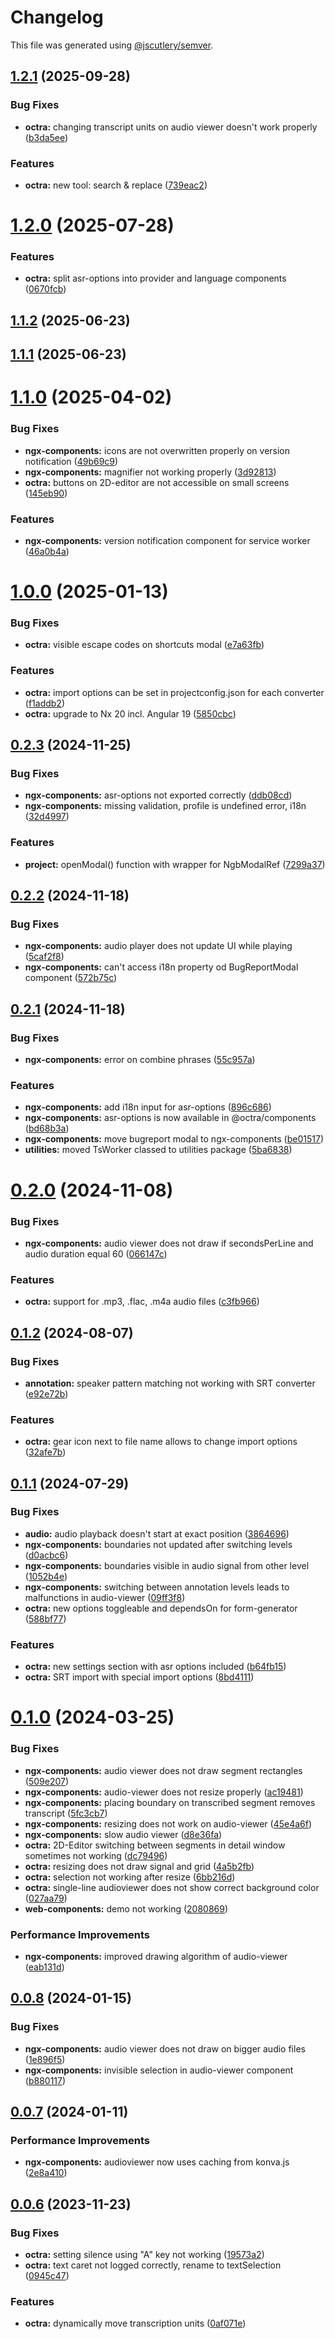 # Changelog

This file was generated using [@jscutlery/semver](https://github.com/jscutlery/semver).

## [1.2.1](https://github.com/IPS-LMU/octra/compare/ngx-components-1.2.0...ngx-components-1.2.1) (2025-09-28)


### Bug Fixes

* **octra:** changing transcript units on audio viewer doesn't work properly ([b3da5ee](https://github.com/IPS-LMU/octra/commit/b3da5eed08cee20c48582e6de1ceb0fdc9128249))


### Features

* **octra:** new tool: search & replace ([739eac2](https://github.com/IPS-LMU/octra/commit/739eac2d2f5df23c1e2069a6d264e7ac0252a783))



# [1.2.0](https://github.com/IPS-LMU/octra/compare/ngx-components-1.1.2...ngx-components-1.2.0) (2025-07-28)


### Features

* **octra:** split asr-options into provider and language components ([0670fcb](https://github.com/IPS-LMU/octra/commit/0670fcb002c33747f9b97391a0f8c09140bf570d))



## [1.1.2](https://github.com/IPS-LMU/octra/compare/ngx-components-1.1.1...ngx-components-1.1.2) (2025-06-23)



## [1.1.1](https://github.com/IPS-LMU/octra/compare/ngx-components-1.1.0...ngx-components-1.1.1) (2025-06-23)



# [1.1.0](https://github.com/IPS-LMU/octra/compare/ngx-components-1.0.0...ngx-components-1.1.0) (2025-04-02)


### Bug Fixes

* **ngx-components:** icons are not overwritten properly on version notification ([49b69c9](https://github.com/IPS-LMU/octra/commit/49b69c9fc6a3c4531950132d67228e0cf767e0bc))
* **ngx-components:** magnifier not working properly ([3d92813](https://github.com/IPS-LMU/octra/commit/3d928137a9afcb285477dc13e6b0310d17d7b01f))
* **octra:** buttons on 2D-editor are not accessible on small screens ([145eb90](https://github.com/IPS-LMU/octra/commit/145eb90afcfff94bafa9ff422028f4f87308162f))


### Features

* **ngx-components:** version notification component for service worker ([46a0b4a](https://github.com/IPS-LMU/octra/commit/46a0b4a44d27def4a66bc528d96d8727788b702f))



# [1.0.0](https://github.com/IPS-LMU/octra/compare/ngx-components-0.2.3...ngx-components-1.0.0) (2025-01-13)

### Bug Fixes

- **octra:** visible escape codes on shortcuts modal ([e7a63fb](https://github.com/IPS-LMU/octra/commit/e7a63fb542ee0841e21ffae1cdf9704a22525b1c))

### Features

- **octra:** import options can be set in projectconfig.json for each converter ([f1addb2](https://github.com/IPS-LMU/octra/commit/f1addb2e762a5f37ab02b371dde1103168074fe6))
- **octra:** upgrade to Nx 20 incl. Angular 19 ([5850cbc](https://github.com/IPS-LMU/octra/commit/5850cbcb71a6664ca53e9a038443e913390910c3))

## [0.2.3](https://github.com/IPS-LMU/octra/compare/ngx-components-0.2.2...ngx-components-0.2.3) (2024-11-25)

### Bug Fixes

- **ngx-components:** asr-options not exported correctly ([ddb08cd](https://github.com/IPS-LMU/octra/commit/ddb08cd6138334476e7ec2bcf935652f9f025050))
- **ngx-components:** missing validation, profile is undefined error, i18n ([32d4997](https://github.com/IPS-LMU/octra/commit/32d4997a337a3ccb30fc85680a98ddbbd2df430e))

### Features

- **project:** openModal() function with wrapper for NgbModalRef ([7299a37](https://github.com/IPS-LMU/octra/commit/7299a37904393afd5f1ee65a83da6045a658ed04))

## [0.2.2](https://github.com/IPS-LMU/octra/compare/ngx-components-0.2.1...ngx-components-0.2.2) (2024-11-18)

### Bug Fixes

- **ngx-components:** audio player does not update UI while playing ([5caf2f8](https://github.com/IPS-LMU/octra/commit/5caf2f87aa595f80c605fdeda76c73315ecb54fd))
- **ngx-components:** can't access i18n property od BugReportModal component ([572b75c](https://github.com/IPS-LMU/octra/commit/572b75c9dda87dea3d37507c904d4c78c2b67082))

## [0.2.1](https://github.com/IPS-LMU/octra/compare/ngx-components-0.2.0...ngx-components-0.2.1) (2024-11-18)

### Bug Fixes

- **ngx-components:** error on combine phrases ([55c957a](https://github.com/IPS-LMU/octra/commit/55c957a889de4cd227bdb2dc953d2871b65f276b))

### Features

- **ngx-components:** add i18n input for asr-options ([896c686](https://github.com/IPS-LMU/octra/commit/896c686596f0732443861c200986f4e665ece56a))
- **ngx-components:** asr-options is now available in @octra/components ([bd68b3a](https://github.com/IPS-LMU/octra/commit/bd68b3aad6be0ef9d9db4e90778c410ea1bf0699))
- **ngx-components:** move bugreport modal to ngx-components ([be01517](https://github.com/IPS-LMU/octra/commit/be0151749a89a5c20ee7994bd362f014c699894f))
- **utilities:** moved TsWorker classed to utilities package ([5ba6838](https://github.com/IPS-LMU/octra/commit/5ba68383aafa88cf9077f83e09cfdeff541fa66a))

# [0.2.0](https://github.com/IPS-LMU/octra/compare/ngx-components-0.1.2...ngx-components-0.2.0) (2024-11-08)

### Bug Fixes

- **ngx-components:** audio viewer does not draw if secondsPerLine and audio duration equal 60 ([066147c](https://github.com/IPS-LMU/octra/commit/066147c3e0bb34d5d73396ffb5e6acd2c75974c9))

### Features

- **octra:** support for .mp3, .flac, .m4a audio files ([c3fb966](https://github.com/IPS-LMU/octra/commit/c3fb9667b8f83aba8a8bd6da52382a5b00c01f71))

## [0.1.2](https://github.com/IPS-LMU/octra/compare/ngx-components-0.1.1...ngx-components-0.1.2) (2024-08-07)

### Bug Fixes

- **annotation:** speaker pattern matching not working with SRT converter ([e92e72b](https://github.com/IPS-LMU/octra/commit/e92e72b6ad38258d1717fdb4225d9cfbce964eb0))

### Features

- **octra:** gear icon next to file name allows to change import options ([32afe7b](https://github.com/IPS-LMU/octra/commit/32afe7b3af1c2b8825115dc00c58ad25153b0f6f))

## [0.1.1](https://github.com/IPS-LMU/octra/compare/ngx-components-0.1.0...ngx-components-0.1.1) (2024-07-29)

### Bug Fixes

- **audio:** audio playback doesn't start at exact position ([3864696](https://github.com/IPS-LMU/octra/commit/3864696296a70c8fc4bd7c9bee768ff8a781a4c4))
- **ngx-components:** boundaries not updated after switching levels ([d0acbc6](https://github.com/IPS-LMU/octra/commit/d0acbc6de142285097e2661953249c3436b34ab6))
- **ngx-components:** boundaries visible in audio signal from other level ([1052b4e](https://github.com/IPS-LMU/octra/commit/1052b4ee7b0a6f08cb004bfd2a1af616e3e42613))
- **ngx-components:** switching between annotation levels leads to malfunctions in audio-viewer ([09ff3f8](https://github.com/IPS-LMU/octra/commit/09ff3f8151aee701899411164629240a4d97c278))
- **octra:** new options toggleable and dependsOn for form-generator ([588bf77](https://github.com/IPS-LMU/octra/commit/588bf779a37be776bc3bb93f5a9860ed725db250))

### Features

- **octra:** new settings section with asr options included ([b64fb15](https://github.com/IPS-LMU/octra/commit/b64fb15e282411137787f2abd03c2468686a6e3a))
- **octra:** SRT import with special import options ([8bd4111](https://github.com/IPS-LMU/octra/commit/8bd4111373784735ad0b7d19be016a908afea060))

# [0.1.0](https://github.com/IPS-LMU/octra/compare/ngx-components-0.0.8...ngx-components-0.1.0) (2024-03-25)

### Bug Fixes

- **ngx-components:** audio viewer does not draw segment rectangles ([509e207](https://github.com/IPS-LMU/octra/commit/509e207913ef602813b9db020c2f651fd897f357))
- **ngx-components:** audio-viewer does not resize properly ([ac19481](https://github.com/IPS-LMU/octra/commit/ac1948190c6787e9f8f63a8c57529ec1a0af60d3))
- **ngx-components:** placing boundary on transcribed segment removes transcript ([5fc3cb7](https://github.com/IPS-LMU/octra/commit/5fc3cb73528084a92430164483e52304d42887f8))
- **ngx-components:** resizing does not work on audio-viewer ([45e4a6f](https://github.com/IPS-LMU/octra/commit/45e4a6fcb19b79db5babd42da3fab983e819f53e))
- **ngx-components:** slow audio viewer ([d8e36fa](https://github.com/IPS-LMU/octra/commit/d8e36fa002b1d295b5cccc1dcd08c2fae238badb))
- **octra:** 2D-Editor switching between segments in detail window sometimes not working ([dc79496](https://github.com/IPS-LMU/octra/commit/dc7949691162d64a793497eb3621e9b38c2b996f))
- **octra:** resizing does not draw signal and grid ([4a5b2fb](https://github.com/IPS-LMU/octra/commit/4a5b2fb20d5045c53c69457a6a7a96bcfd302087))
- **octra:** selection not working after resize ([6bb216d](https://github.com/IPS-LMU/octra/commit/6bb216d3b32ea3fbdf437829ec40137cefd18e64))
- **octra:** single-line audioviewer does not show correct background color ([027aa79](https://github.com/IPS-LMU/octra/commit/027aa7996d8ba1d4904b8fc9651f071cdf3a44d4))
- **web-components:** demo not working ([2080869](https://github.com/IPS-LMU/octra/commit/2080869267e90b6a07468f48d5afd0f6771ab4c1))

### Performance Improvements

- **ngx-components:** improved drawing algorithm of audio-viewer ([eab131d](https://github.com/IPS-LMU/octra/commit/eab131dc647b8c505b45a81164b26ffe6a656564))

## [0.0.8](https://github.com/IPS-LMU/octra/compare/ngx-components-0.0.7...ngx-components-0.0.8) (2024-01-15)

### Bug Fixes

- **ngx-components:** audio viewer does not draw on bigger audio files ([1e896f5](https://github.com/IPS-LMU/octra/commit/1e896f59b189ed85238714695c5fea6d6db9f9d6))
- **ngx-components:** invisible selection in audio-viewer component ([b880117](https://github.com/IPS-LMU/octra/commit/b8801179dbc20745fdc610585da53435942ce09c))

## [0.0.7](https://github.com/IPS-LMU/octra/compare/ngx-components-0.0.6...ngx-components-0.0.7) (2024-01-11)

### Performance Improvements

- **ngx-components:** audioviewer now uses caching from konva.js ([2e8a410](https://github.com/IPS-LMU/octra/commit/2e8a410d9366df2dd719913e09f9ca8190908e9f))

## [0.0.6](https://github.com/IPS-LMU/octra/compare/ngx-components-0.0.5...ngx-components-0.0.6) (2023-11-23)

### Bug Fixes

- **octra:** setting silence using "A" key not working ([19573a2](https://github.com/IPS-LMU/octra/commit/19573a228f0d228266ab87113d0aa4b6d604d843))
- **octra:** text caret not logged correctly, rename to textSelection ([0945c47](https://github.com/IPS-LMU/octra/commit/0945c476801fdb32dc705914187de0e4c251d5be))

### Features

- **octra:** dynamically move transcription units ([0af071e](https://github.com/IPS-LMU/octra/commit/0af071e4f399411160c8925a5e458a673f176d92))
